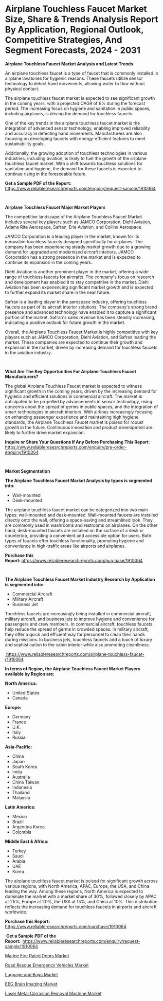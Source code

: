 <p><h1>Airplane Touchless Faucet Market Size, Share & Trends Analysis Report By Application, Regional Outlook, Competitive Strategies, And Segment Forecasts, 2024 - 2031</h1></p><p><strong>Airplane Touchless Faucet Market Analysis and Latest Trends</strong></p>
<p><p>An airplane touchless faucet is a type of faucet that is commonly installed in airplane lavatories for hygienic reasons. These faucets utilize sensor technology to detect hand movements, allowing water to flow without physical contact.</p><p>The airplane touchless faucet market is expected to see significant growth in the coming years, with a projected CAGR of 6% during the forecast period. The increasing focus on hygiene and sanitation in public spaces, including airplanes, is driving the demand for touchless faucets.</p><p>One of the key trends in the airplane touchless faucet market is the integration of advanced sensor technology, enabling improved reliability and accuracy in detecting hand movements. Manufacturers are also focusing on developing faucets with energy-efficient features to meet sustainability goals.</p><p>Additionally, the growing adoption of touchless technologies in various industries, including aviation, is likely to fuel the growth of the airplane touchless faucet market. With a shift towards touchless solutions for sanitation and hygiene, the demand for these faucets is expected to continue rising in the foreseeable future.</p></p>
<p><strong>Get a Sample PDF of the Report:&nbsp;</strong> <a href="https://www.reliableresearchreports.com/enquiry/request-sample/1910064">https://www.reliableresearchreports.com/enquiry/request-sample/1910064</a></p>
<p>&nbsp;</p>
<p><strong>Airplane Touchless Faucet Major Market Players</strong></p>
<p><p>The competitive landscape of the Airplane Touchless Faucet Market includes several key players such as JAMCO Corporation, Diehl Aviation, Adams Rite Aerospace, Safran, Erie Aviation, and Collins Aerospace. </p><p>JAMCO Corporation is a leading player in the market, known for its innovative touchless faucets designed specifically for airplanes. The company has been experiencing steady market growth due to a growing demand for upgraded and modernized aircraft interiors. JAMCO Corporation has a strong presence in the market and is expected to continue its expansion in the coming years.</p><p>Diehl Aviation is another prominent player in the market, offering a wide range of touchless faucets for aircrafts. The company's focus on research and development has enabled it to stay competitive in the market. Diehl Aviation has been experiencing significant market growth and is expected to further expand its market share in the near future.</p><p>Safran is a leading player in the aerospace industry, offering touchless faucets as part of its aircraft interior solutions. The company's strong brand presence and advanced technology have enabled it to capture a significant portion of the market. Safran's sales revenue has been steadily increasing, indicating a positive outlook for future growth in the market.</p><p>Overall, the Airplane Touchless Faucet Market is highly competitive with key players such as JAMCO Corporation, Diehl Aviation, and Safran leading the market. These companies are expected to continue their growth and expansion in the market, driven by increasing demand for touchless faucets in the aviation industry.</p></p>
<p>&nbsp;</p>
<p><strong>What Are The Key Opportunities For Airplane Touchless Faucet Manufacturers?</strong></p>
<p><p>The global Airplane Touchless Faucet market is expected to witness significant growth in the coming years, driven by the increasing demand for hygienic and efficient solutions in commercial aircraft. The market is anticipated to be propelled by advancements in sensor technology, rising concerns about the spread of germs in public spaces, and the integration of smart technologies in aircraft interiors. With airlines increasingly focusing on enhancing passenger experience and maintaining high hygiene standards, the Airplane Touchless Faucet market is poised for robust growth in the future. Continuous innovation and product development are likely to further drive market expansion.</p></p>
<p><strong>Inquire or Share Your Questions If Any Before Purchasing This Report:</strong> <a href="https://www.reliableresearchreports.com/enquiry/pre-order-enquiry/1910064">https://www.reliableresearchreports.com/enquiry/pre-order-enquiry/1910064</a></p>
<p>&nbsp;</p>
<p><strong>Market Segmentation</strong></p>
<p><strong>The Airplane Touchless Faucet Market Analysis by types is segmented into:</strong></p>
<p><ul><li>Wall-mounted</li><li>Desk-mounted</li></ul></p>
<p><p>The airplane touchless faucet market can be categorized into two main types: wall-mounted and desk-mounted. Wall-mounted faucets are installed directly onto the wall, offering a space-saving and streamlined look. They are commonly used in washrooms and restrooms on airplanes. On the other hand, desk-mounted faucets are installed on the surface of a desk or countertop, providing a convenient and accessible option for users. Both types of faucets offer touchless functionality, promoting hygiene and convenience in high-traffic areas like airports and airplanes.</p></p>
<p><strong>Purchase this Report:&nbsp;</strong><a href="https://www.reliableresearchreports.com/purchase/1910064">https://www.reliableresearchreports.com/purchase/1910064</a></p>
<p>&nbsp;</p>
<p><strong>The Airplane Touchless Faucet Market Industry Research by Application is segmented into:</strong></p>
<p><ul><li>Commercial Aircraft</li><li>Military Aircraft</li><li>Business Jet</li></ul></p>
<p><p>Touchless faucets are increasingly being installed in commercial aircraft, military aircraft, and business jets to improve hygiene and convenience for passengers and crew members. In commercial aircraft, touchless faucets help reduce the spread of germs in crowded spaces. In military aircraft, they offer a quick and efficient way for personnel to clean their hands during missions. In business jets, touchless faucets add a touch of luxury and sophistication to the cabin interior while also promoting cleanliness.</p></p>
<p><a href="https://www.reliableresearchreports.com/airplane-touchless-faucet-r1910064">&nbsp;https://www.reliableresearchreports.com/airplane-touchless-faucet-r1910064</a></p>
<p><strong>In terms of Region, the Airplane Touchless Faucet Market Players available by Region are:</strong></p>
<p>
    <p> <strong> North America: </strong>
        <ul>
            <li>United States</li>
            <li>Canada</li>
        </ul>
        </p> 
    <p> <strong> Europe: </strong>
        <ul>
            <li>Germany</li>
            <li>France</li>
            <li>U.K.</li>
            <li>Italy</li>
            <li>Russia</li>
        </ul>
        </p> 
    <p> <strong> Asia-Pacific: </strong>
        <ul>
            <li>China</li>
            <li>Japan</li>
            <li>South Korea</li>
            <li>India</li>
            <li>Australia</li>
            <li>China Taiwan</li>
            <li>Indonesia</li>
            <li>Thailand</li>
            <li>Malaysia</li>
        </ul>
        </p> 
    <p> <strong> Latin America: </strong>
        <ul>
            <li>Mexico</li>
            <li>Brazil</li>
            <li>Argentina Korea</li>
            <li>Colombia</li>
        </ul>
        </p> 
    <p> <strong> Middle East & Africa: </strong>
        <ul>
            <li>Turkey</li>
            <li>Saudi</li>
            <li>Arabia</li>
            <li>UAE</li>
            <li>Korea</li>
        </ul>
    </p>
    </p>
<p><p>The airplane touchless faucet market is poised for significant growth across various regions, with North America, APAC, Europe, the USA, and China leading the way. Among these regions, North America is expected to dominate the market with a market share of 30%, followed closely by APAC at 25%, Europe at 20%, the USA at 15%, and China at 10%. This distribution reflects the increasing demand for touchless faucets in airports and aircraft worldwide.</p></p>
<p><strong>Purchase this Report: </strong><a href="https://www.reliableresearchreports.com/purchase/1910064">https://www.reliableresearchreports.com/purchase/1910064</a></p>
<p>&nbsp;<strong>Get a Sample PDF of the Report:&nbsp;&nbsp;</strong><a href="https://www.reliableresearchreports.com/enquiry/request-sample/1910064">https://www.reliableresearchreports.com/enquiry/request-sample/1910064</a></p>
<p><strong></strong></p>
<p><p><a href="https://github.com/provorikovar/Market-Research-Report-List-5/blob/main/marine-fire-rated-doors-market.md">Marine Fire Rated Doors Market</a></p><p><a href="https://www.linkedin.com/pulse/road-rescue-emergency-vehicles-market-size-growing-cagr-57-peuze?trackingId=p%2F%2FaEBXnSsiEuJP%2F4zgRzQ%3D%3D">Road Rescue Emergency Vehicles Market</a></p><p><a href="https://medium.com/@rontayewer0/global-luggage-and-bags-market-focus-on-application-end-use-industry-type-equipment-and-region-0a4bc3ff9d25">Luggage and Bags Market</a></p><p><a href="https://issuu.com/reportprime-2/docs/eeg-brain-imaging-market-size-2030.pptx">EEG Brain Imaging Market</a></p><p><a href="https://github.com/angelajermaine/Market-Research-Report-List-4/blob/main/laser-metal-corrosion-removal-machine-market.md">Laser Metal Corrosion Removal Machine Market</a></p></p>
